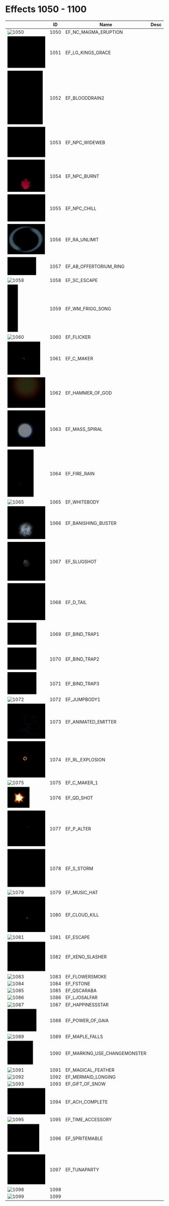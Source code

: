 # Effects 1050 - 1100

|    | ID | Name | Desc |
|----|----|------|------|
| ![1050](./1050-1100/1050.gif) | 1050 | EF_NC_MAGMA_ERUPTION |  |
| ![1051](./1050-1100/1051.gif) | 1051 | EF_LG_KINGS_GRACE |  |
| ![1052](./1050-1100/1052.gif) | 1052 | EF_BLOODDRAIN2 |  |
| ![1053](./1050-1100/1053.gif) | 1053 | EF_NPC_WIDEWEB |  |
| ![1054](./1050-1100/1054.gif) | 1054 | EF_NPC_BURNT |  |
| ![1055](./1050-1100/1055.gif) | 1055 | EF_NPC_CHILL |  |
| ![1056](./1050-1100/1056.gif) | 1056 | EF_RA_UNLIMIT |  |
| ![1057](./1050-1100/1057.gif) | 1057 | EF_AB_OFFERTORIUM_RING |  |
| ![1058](./1050-1100/1058.gif) | 1058 | EF_SC_ESCAPE |  |
| ![1059](./1050-1100/1059.gif) | 1059 | EF_WM_FRIGG_SONG |  |
| ![1060](./1050-1100/1060.gif) | 1060 | EF_FLICKER |  |
| ![1061](./1050-1100/1061.gif) | 1061 | EF_C_MAKER |  |
| ![1062](./1050-1100/1062.gif) | 1062 | EF_HAMMER_OF_GOD |  |
| ![1063](./1050-1100/1063.gif) | 1063 | EF_MASS_SPIRAL |  |
| ![1064](./1050-1100/1064.gif) | 1064 | EF_FIRE_RAIN |  |
| ![1065](./1050-1100/1065.gif) | 1065 | EF_WHITEBODY |  |
| ![1066](./1050-1100/1066.gif) | 1066 | EF_BANISHING_BUSTER |  |
| ![1067](./1050-1100/1067.gif) | 1067 | EF_SLUGSHOT |  |
| ![1068](./1050-1100/1068.gif) | 1068 | EF_D_TAIL |  |
| ![1069](./1050-1100/1069.gif) | 1069 | EF_BIND_TRAP1 |  |
| ![1070](./1050-1100/1070.gif) | 1070 | EF_BIND_TRAP2 |  |
| ![1071](./1050-1100/1071.gif) | 1071 | EF_BIND_TRAP3 |  |
| ![1072](./1050-1100/1072.gif) | 1072 | EF_JUMPBODY1 |  |
| ![1073](./1050-1100/1073.gif) | 1073 | EF_ANIMATED_EMITTER |  |
| ![1074](./1050-1100/1074.gif) | 1074 | EF_RL_EXPLOSION |  |
| ![1075](./1050-1100/1075.gif) | 1075 | EF_C_MAKER_1 |  |
| ![1076](./1050-1100/1076.gif) | 1076 | EF_QD_SHOT |  |
| ![1077](./1050-1100/1077.gif) | 1077 | EF_P_ALTER |  |
| ![1078](./1050-1100/1078.gif) | 1078 | EF_S_STORM |  |
| ![1079](./1050-1100/1079.gif) | 1079 | EF_MUSIC_HAT |  |
| ![1080](./1050-1100/1080.gif) | 1080 | EF_CLOUD_KILL |  |
| ![1081](./1050-1100/1081.gif) | 1081 | EF_ESCAPE |  |
| ![1082](./1050-1100/1082.gif) | 1082 | EF_XENO_SLASHER |  |
| ![1083](./1050-1100/1083.gif) | 1083 | EF_FLOWERSMOKE |  |
| ![1084](./1050-1100/1084.gif) | 1084 | EF_FSTONE |  |
| ![1085](./1050-1100/1085.gif) | 1085 | EF_QSCARABA |  |
| ![1086](./1050-1100/1086.gif) | 1086 | EF_LJOSALFAR |  |
| ![1087](./1050-1100/1087.gif) | 1087 | EF_HAPPINESSSTAR |  |
| ![1088](./1050-1100/1088.gif) | 1088 | EF_POWER_OF_GAIA |  |
| ![1089](./1050-1100/1089.gif) | 1089 | EF_MAPLE_FALLS |  |
| ![1090](./1050-1100/1090.gif) | 1090 | EF_MARKING_USE_CHANGEMONSTER |  |
| ![1091](./1050-1100/1091.gif) | 1091 | EF_MAGICAL_FEATHER |  |
| ![1092](./1050-1100/1092.gif) | 1092 | EF_MERMAID_LONGING |  |
| ![1093](./1050-1100/1093.gif) | 1093 | EF_GIFT_OF_SNOW |  |
| ![1094](./1050-1100/1094.gif) | 1094 | EF_ACH_COMPLETE |  |
| ![1095](./1050-1100/1095.gif) | 1095 | EF_TIME_ACCESSORY |  |
| ![1096](./1050-1100/1096.gif) | 1096 | EF_SPRITEMABLE |  |
| ![1097](./1050-1100/1097.gif) | 1097 | EF_TUNAPARTY |  |
| ![1098](./1050-1100/1098.gif) | 1098 |  | |
| ![1099](./1050-1100/1099.gif) | 1099 |  | |
